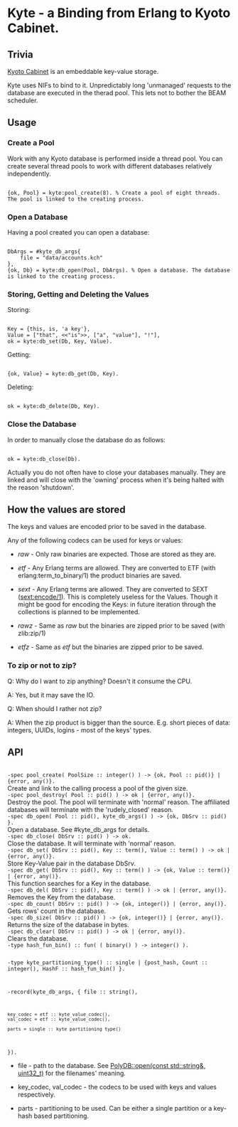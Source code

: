 # Kyte - a Binding from Erlang to Kyoto Cabinet.

## Trivia

[Kyoto Cabinet](http://fallabs.com/kyotocabinet/) is an embeddable key-value storage.

Kyte uses NIFs to bind to it. 
Unpredictably long 'unmanaged' requests to the database are executed in the therad pool. 
This lets not to bother the BEAM scheduler.

## Usage

### Create a Pool

Work with any Kyoto database is performed inside a thread pool.
You can create several thread pools to work with different databases relatively independently.

<code>
{ok, Pool} = kyte:pool_create(8). % Create a pool of eight threads. The pool is linked to the creating process.
</code>

### Open a Database

Having a pool created you can open a database:

<code>
DbArgs = #kyte_db_args{
	file = "data/accounts.kch"
},
{ok, Db} = kyte:db_open(Pool, DbArgs). % Open a database. The database is linked to the creating process.
</code>

### Storing, Getting and Deleting the Values

Storing:

<code>
Key = {this, is, 'a key'},
Value = ["that", <<"is">>, ["a", "value"], "!"],
ok = kyte:db_set(Db, Key, Value).
</code>

Getting:

<code>
{ok, Value} = kyte:db_get(Db, Key).
</code>

Deleting:

<code>
ok = kyte:db_delete(Db, Key).
</code>

### Close the Database

In order to manually close the database do as follows:

<code>
ok = kyte:db_close(Db).
</code>

Actually you do not often have to close your databases manually.
They are linked and will close with the 'owning' process when it's being halted with the reason 'shutdown'.


## How the values are stored

The keys and values are encoded prior to be saved in the database.

Any of the following codecs can be used for keys or values:

*	*raw* - Only raw binaries are expected. Those are stored as they are.

*	*etf* - Any Erlang terms are allowed. They are converted to ETF (with erlang:term_to_binary/1) the product binaries are saved.

*	*sext* - Any Erlang terms are allowed. They are converted to SEXT ([sext:encode/1](https://github.com/uwiger/sext)).
This is completely useless for the Values. 
Though it might be good for encoding the Keys: in future iteration through the collections is planned to be implemented.

*	*rawz* - Same as *raw* but the binaries are zipped prior to be saved (with zlib:zip/1)

*	*etfz* - Same as *etf* but the binaries are zipped prior to be saved.


### To zip or not to zip?

Q: Why do I want to zip anything? Doesn't it consume the CPU.

A: Yes, but it may save the IO.


Q: When should I rather not zip?

A: When the zip product is bigger than the source. E.g. short pieces of data: integers, UUIDs, logins - most of the keys' types.


## API

<code>
-spec pool_create( PoolSize :: integer() ) -> {ok, Pool :: pid()} | {error, any()}.
</code>
Create and link to the calling process a pool of the given size.

<code>
-spec pool_destroy( Pool :: pid() ) -> ok | {error, any()}.
</code>
Destroy the pool. The pool will terminate with 'normal' reason. The affiliated databases will terminate with the 'rudely_closed' reason.

<code>
-spec db_open( Pool :: pid(), kyte_db_args() ) -> {ok, DbSrv :: pid() }.
</code>
Open a database. See #kyte_db_args for details.

<code>
-spec db_close( DbSrv :: pid() ) -> ok.
</code>
Close the database. It will terminate with 'normal' reason.

<code>
-spec db_set( DbSrv :: pid(), Key :: term(), Value :: term() ) -> ok | {error, any()}.
</code>
Store Key-Value pair in the database DbSrv.

<code>
-spec db_get( DbSrv :: pid(), Key :: term() ) -> {ok, Value :: term()} | {error, any()}.
</code>
This function searches for a Key in the database.

<code>
-spec db_del( DbSrv :: pid(), Key :: term() ) -> ok | {error, any()}.
</code>
Removes the Key from the database.

<code>
-spec db_count( DbSrv :: pid() ) -> {ok, integer()} | {error, any()}.
</code>
Gets rows' count in the database.

<code>
-spec db_size( DbSrv :: pid() ) -> {ok, integer()} | {error, any()}.
</code>
Returns the size of the database in bytes.

<code>
-spec db_clear( DbSrv :: pid() ) -> ok | {error, any()}.
</code>
Clears the database.

<code>
-type hash_fun_bin() :: fun( ( binary() ) -> integer() ).

-type kyte_partitioning_type() ::
	  single 
	| {post_hash, Count :: integer(), HashF :: hash_fun_bin() }.

-record(kyte_db_args, {
	file :: string(),
	
	key_codec = etf :: kyte_value_codec(),
	val_codec = etf :: kyte_value_codec(),

	parts = single :: kyte_partitioning_type()
}).
</code>

* file - path to the database. See [PolyDB::open(const std::string&, uint32_t)](http://fallabs.com/kyotocabinet/api/classkyotocabinet_1_1PolyDB.html#a09384a72e6a72a0be98c80a1856f34aa) for the filenames' meaning.

* key_codec, val_codec - the codecs to be used with keys and values respectively.

* parts - partitioning to be used. Can be either a single partition or a key-hash based partitioning.

